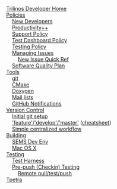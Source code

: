 <!-- NOTE: This sidebar is using two spaces after each line to force a newline.  Then we use four HTML spaces to indent.  This allows us to avoid using list bullets which take up valuable horizontal space.  The end result is a very compact sidebar. -->

[Trilinos Developer Home](https://github.com/trilinos/Trilinos/wiki)  
[Policies](https://github.com/trilinos/Trilinos/wiki/POLICIES)  
&nbsp;&nbsp;&nbsp;&nbsp;[New Developers](https://github.com/trilinos/Trilinos/wiki/New-Trilinos-Developers)  
&nbsp;&nbsp;&nbsp;&nbsp;[Productivity++](https://github.com/trilinos/Trilinos/wiki/Productivity---Initiative)  
&nbsp;&nbsp;&nbsp;&nbsp;[Support Policy](https://github.com/trilinos/Trilinos/wiki/Trilinos-Support-Policy)  
&nbsp;&nbsp;&nbsp;&nbsp;[Test Dashboard Policy](https://github.com/trilinos/Trilinos/wiki/Policies-%7C-Test-Dashboard-Policy)  
&nbsp;&nbsp;&nbsp;&nbsp;[Testing Policy](https://github.com/trilinos/Trilinos/wiki/Trilinos-Testing-Policy)  
&nbsp;&nbsp;&nbsp;&nbsp;[Managing Issues](https://github.com/trilinos/Trilinos/wiki/Managing-Trilinos-Project-Issues)  
&nbsp;&nbsp;&nbsp;&nbsp;&nbsp;&nbsp;&nbsp;&nbsp;[New Issue Quick Ref](https://github.com/trilinos/Trilinos/wiki/New-Issue-Cheat-Sheet)  
&nbsp;&nbsp;&nbsp;&nbsp;[Software Quality Plan](https://github.com/trilinos/Trilinos/wiki/Software-Quality-Plan)  
[Tools](https://github.com/trilinos/Trilinos/wiki/TOOLS)  
&nbsp;&nbsp;&nbsp;&nbsp;[git](https://github.com/trilinos/Trilinos/wiki/Tools--%7C-Git)  
&nbsp;&nbsp;&nbsp;&nbsp;[CMake](https://github.com/trilinos/Trilinos/wiki/Tools-%7C--CMake)  
&nbsp;&nbsp;&nbsp;&nbsp;[Doxygen](https://github.com/trilinos/Trilinos/wiki/Tools-%7C-Doxygen)  
&nbsp;&nbsp;&nbsp;&nbsp;[Mail lists](https://github.com/trilinos/Trilinos/wiki/Tools-%7C-Mail-Lists)  
&nbsp;&nbsp;&nbsp;&nbsp;[GitHub Notifications](https://github.com/trilinos/Trilinos/wiki/GitHub-Notifications)  
[Version Control](https://github.com/trilinos/Trilinos/wiki/VC-(VERSION-CONTROL))  
&nbsp;&nbsp;&nbsp;&nbsp;[Initial git setup](https://github.com/trilinos/Trilinos/wiki/VC-%7C-Initial-Git-Setup)  
&nbsp;&nbsp;&nbsp;&nbsp;['feature'/'develop'/'master'](https://github.com/trilinos/Trilinos/wiki/VC-%7C-'develop'-'master'-workflow) ([cheatsheet](https://github.com/trilinos/Trilinos/wiki/VC-|-'develop'-'master'-workfow-cheat-sheet))  
&nbsp;&nbsp;&nbsp;&nbsp;[Simple centralized workflow](https://github.com/trilinos/Trilinos/wiki/VC-%7C-Simple-Centralized-Workflow)  
[Building](https://github.com/trilinos/Trilinos/wiki/Building)  
&nbsp;&nbsp;&nbsp;&nbsp;[SEMS Dev Env](https://github.com/trilinos/Trilinos/wiki/SEMS-Dev-Env)  
&nbsp;&nbsp;&nbsp;&nbsp;[Mac OS X](https://github.com/trilinos/Trilinos/wiki/Building-on-Mac-OS-X)  
[Testing](https://github.com/trilinos/Trilinos/wiki/Testing)  
&nbsp;&nbsp;&nbsp;&nbsp;[Test Harness](https://github.com/trilinos/Trilinos/wiki/Policies--%7C-Testing)  
&nbsp;&nbsp;&nbsp;&nbsp;[Pre-push (Checkin) Testing](https://github.com/trilinos/Trilinos/wiki/Policies-%7C-Safe-Checkin-Testing)  
&nbsp;&nbsp;&nbsp;&nbsp;&nbsp;&nbsp;&nbsp;&nbsp;[Remote pull/test/push](https://github.com/trilinos/Trilinos/wiki/Local-development-with-remote-pull,-test,-and-push)  
[Tpetra](https://github.com/trilinos/Trilinos/wiki/Tpetra-Information-Page) 